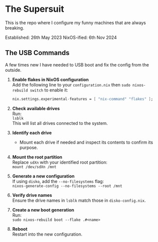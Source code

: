 # The Supersuit

This is the repo where I configure my funny machines that are always breaking.

Established: 26th May 2023
NixOS-ified: 6th Nov 2024

## The USB Commands

A few times new I have needed to USB boot and fix the config from the outside.

1. **Enable flakes in NixOS configuration**  
   Add the following line to your `configuration.nix` then `sudo nixos-rebuild switch` to enable it:  
   ```nix
   nix.settings.experimental-features = [ "nix-command" "flakes" ];
   ```  

2. **Check available drives**  
   Run:  
   `lsblk`  
   This will list all drives connected to the system.  

3. **Identify each drive**  
   - Mount each drive if needed and inspect its contents to confirm its purpose.  

4. **Mount the root partition**  
   Replace `sdXn` with your identified root partition:  
   `mount /dev/sdXn /mnt`  

5. **Generate a new configuration**  
   If using `disko`, add the `--no-filesystems` flag:  
   `nixos-generate-config --no-filesystems --root /mnt`  

6. **Verify drive names**  
   Ensure the drive names in `lsblk` match those in `disko-config.nix`.  

7. **Create a new boot generation**  
   Run:  
   `sudo nixos-rebuild boot --flake .#<name>`  

8. **Reboot**  
   Restart into the new configuration.  
